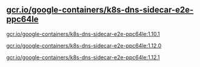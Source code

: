 
[gcr.io/google-containers/k8s-dns-sidecar-e2e-ppc64le](https://hub.docker.com/r/anjia0532/google-containers.k8s-dns-sidecar-e2e-ppc64le/tags/)
-----


[gcr.io/google-containers/k8s-dns-sidecar-e2e-ppc64le:1.10.1](https://hub.docker.com/r/anjia0532/google-containers.k8s-dns-sidecar-e2e-ppc64le/tags/)


[gcr.io/google-containers/k8s-dns-sidecar-e2e-ppc64le:1.12.0](https://hub.docker.com/r/anjia0532/google-containers.k8s-dns-sidecar-e2e-ppc64le/tags/)


[gcr.io/google-containers/k8s-dns-sidecar-e2e-ppc64le:1.12.1](https://hub.docker.com/r/anjia0532/google-containers.k8s-dns-sidecar-e2e-ppc64le/tags/)


